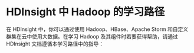 <properties
	pageTitle="HDInsight 中 Hadoop 的学习路径 | Azure"
	description="通过文档和资源遵循本学习路径，以了解如何在 HDInsight 中使用 Hadoop 及其组件。"
	services="hdinsight"
	documentationCenter=""
	authors="nitinme"
	manager="paulettm"
	editor="cgronlun"/>

<tags 
	ms.service="hdinsight" 
	ms.date="07/11/2015"
	wacn.date="10/03/2015" />


# HDInsight 中 Hadoop 的学习路径
在 HDInsight 中，你可以通过使用 Hadoop、HBase、Apache Storm 和自定义群集在云中使用大数据。在学习 Hadoop 及其组件时若要获得帮助，请通过 HDInsight 文档遵循本学习路径中的指导：

<object type="image/svg+xml" data="https://sidneyhcontent.blob.core.windows.net/documentation/HDI.Content.Flow.svg" width="100%" height="100%"> </object>

<!---HONumber=71-->